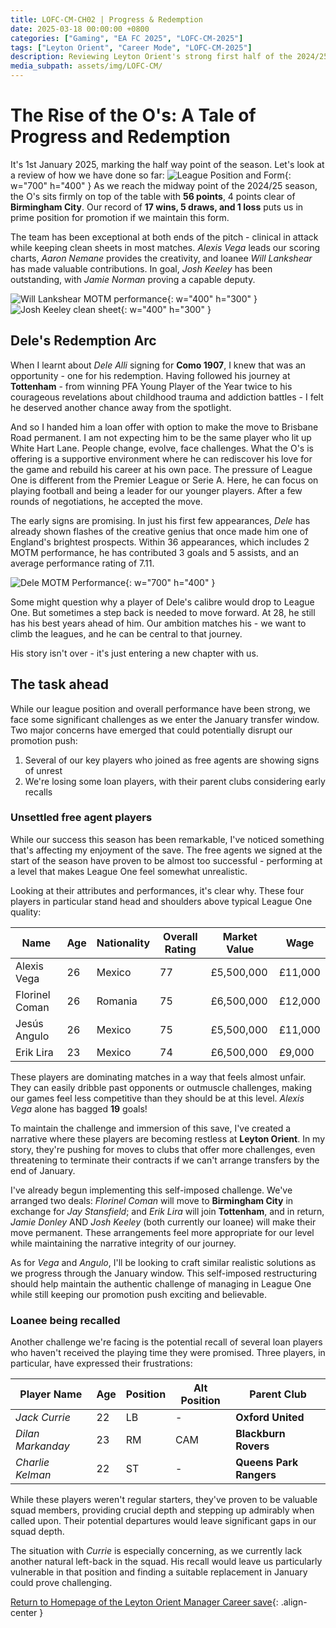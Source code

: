 ```yaml
---
title: LOFC-CM-CH02 | Progress & Redemption
date: 2025-03-18 00:00:00 +0800
categories: ["Gaming", "EA FC 2025", "LOFC-CM-2025"]
tags: ["Leyton Orient", "Career Mode", "LOFC-CM-2025"]
description: Reviewing Leyton Orient's strong first half of the 2024/25 season, their top league position, and the significant impact of Dele Alli's loan move and the narrative around unsettled free agents and potential loan recalls.
media_subpath: assets/img/LOFC-CM/
---
```

# The Rise of the O's: A Tale of Progress and Redemption

It's 1st January 2025, marking the half way point of the season. Let's look at a review of how we have done so far:
![League Position and Form](CH02/Leyton_Orient_CM-20250101_1.png){: w="700" h="400" }
As we reach the midway point of the 2024/25 season, the O's sits firmly on top of the table with **56 points**, 4 points clear of **Birmingham City**. Our record of **17 wins, 5 draws, and 1 loss** puts us in prime position for promotion if we maintain this form.

The team has been exceptional at both ends of the pitch - clinical in attack while keeping clean sheets in most matches. *Alexis Vega* leads our scoring charts, *Aaron Nemane* provides the creativity, and loanee *Will Lankshear* has made valuable contributions. In goal, *Josh Keeley* has been outstanding, with *Jamie Norman* proving a capable deputy.

![Will Lankshear MOTM performance](CH02/Lankshear_MOTM_20241221.png){: w="400" h="300" } ![Josh Keeley clean sheet](CH02/Keeley_SNS_20241216.png){: w="400" h="300" }

## Dele's Redemption Arc

When I learnt about *Dele Alli* signing for **Como 1907**, I knew that was an opportunity - one for his redemption. Having followed his journey at **Tottenham** - from winning PFA Young Player of the Year twice to his courageous revelations about childhood trauma and addiction battles - I felt he deserved another chance away from the spotlight.

And so I handed him a loan offer with option to make the move to Brisbane Road permanent. I am not expecting him to be the same player who lit up White Hart Lane. People change, evolve, face challenges. What the O's is offering is a supportive environment where he can rediscover his love for the game and rebuild his career at his own pace. The pressure of League One is different from the Premier League or Serie A. Here, he can focus on playing football and being a leader for our younger players. After a few rounds of negotiations, he accepted the move.

The early signs are promising. In just his first few appearances, *Dele* has already shown flashes of the creative genius that once made him one of England's brightest prospects. Within 36 appearances, which includes 2 MOTM performance, he has contributed 3 goals and 5 assists, and an average performance rating of 7.11.

![Dele MOTM Performance](CH02/Dele_MOTM_20241207.png){: w="700" h="400" }

Some might question why a player of Dele's calibre would drop to League One. But sometimes a step back is needed to move forward. At 28, he still has his best years ahead of him. Our ambition matches his - we want to climb the leagues, and he can be central to that journey.

His story isn't over - it's just entering a new chapter with us.

## The task ahead

While our league position and overall performance have been strong, we face some significant challenges as we enter the January transfer window. Two major concerns have emerged that could potentially disrupt our promotion push:

1. Several of our key players who joined as free agents are showing signs of unrest
2. We're losing some loan players, with their parent clubs considering early recalls

### Unsettled free agent players

While our success this season has been remarkable, I've noticed something that's affecting my enjoyment of the save. The free agents we signed at the start of the season have proven to be almost too successful - performing at a level that makes League One feel somewhat unrealistic.

Looking at their attributes and performances, it's clear why. These four players in particular stand head and shoulders above typical League One quality:

| Name | Age | Nationality | Overall Rating | Market Value | Wage |
|------|-----|------------|-----|--------------|------|
| Alexis Vega | 26 | Mexico | 77 | £5,500,000 | £11,000 |
| Florinel Coman | 26 | Romania | 75 | £6,500,000 | £12,000 |
| Jesús Angulo | 26 | Mexico | 75 | £5,500,000 | £11,000 |
| Erik Lira | 23 | Mexico | 74 | £6,500,000 | £9,000 |

These players are dominating matches in a way that feels almost unfair. They can easily dribble past opponents or outmuscle challenges, making our games feel less competitive than they should be at this level. *Alexis Vega* alone has bagged **19** goals!

To maintain the challenge and immersion of this save, I've created a narrative where these players are becoming restless at **Leyton Orient**. In my story, they're pushing for moves to clubs that offer more challenges, even threatening to terminate their contracts if we can't arrange transfers by the end of January.

I've already begun implementing this self-imposed challenge. We've arranged two deals: *Florinel Coman* will move to **Birmingham City** in exchange for *Jay Stansfield*; and *Erik Lira* will join **Tottenham**, and in return, *Jamie Donley* AND *Josh Keeley* (both currently our loanee) will make their move permanent. These arrangements feel more appropriate for our level while maintaining the narrative integrity of our journey.

As for *Vega* and *Angulo*, I'll be looking to craft similar realistic solutions as we progress through the January window. This self-imposed restructuring should help maintain the authentic challenge of managing in League One while still keeping our promotion push exciting and believable.

### Loanee being recalled

Another challenge we're facing is the potential recall of several loan players who haven't received the playing time they were promised. Three players, in particular, have expressed their frustrations:

| Player Name | Age | Position | Alt Position | Parent Club |
|------------|-----|----------|--------------|-------------|
| *Jack Currie* | 22 | LB | - | **Oxford United** |
| *Dilan Markanday* | 23 | RM | CAM | **Blackburn Rovers** |
| *Charlie Kelman* | 22 | ST | - | **Queens Park Rangers** |

While these players weren't regular starters, they've proven to be valuable squad members, providing crucial depth and stepping up admirably when called upon. Their potential departures would leave significant gaps in our squad depth.

The situation with *Currie* is especially concerning, as we currently lack another natural left-back in the squad. His recall would leave us particularly vulnerable in that position and finding a suitable replacement in January could prove challenging.

[Return to Homepage of the Leyton Orient Manager Career save](/posts/LOFC-CM-CH00/){: .align-center }
